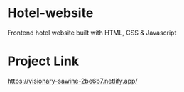 # Hotel-website
Frontend hotel website built with HTML, CSS &amp; Javascript

# Project Link
https://visionary-sawine-2be6b7.netlify.app/

